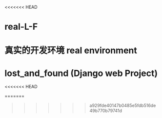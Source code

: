 <<<<<<< HEAD
# real-L-F
真实的开发环境
real environment
=======
# lost_and_found (Django web Project)
<<<<<<< HEAD


=======
>>>>>>> a929fde40147b0485e5fdb516de49b770b79741d
